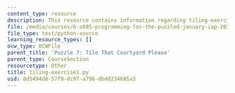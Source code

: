 ```yaml
---
content_type: resource
description: This resource contains information regarding tiling-exercise1.py.
file: /media/courses/6-s095-programming-for-the-puzzled-january-iap-2018/8d5494d057f9dc97a796dbdd234685a3_tiling-exercise1.py
file_type: text/python-source
learning_resource_types: []
ocw_type: OCWFile
parent_title: 'Puzzle 7: Tile That Courtyard Please'
parent_type: CourseSection
resourcetype: Other
title: tiling-exercise1.py
uid: 8d5494d0-57f9-dc97-a796-dbdd234685a3
---
```

